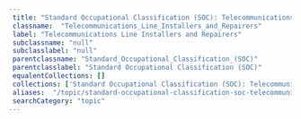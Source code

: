 ```yaml
--- 
 title: "Standard Occupational Classification (SOC): Telecommunications Line Installers and Repairers" 
 classname:  "Telecommunications_Line_Installers_and_Repairers" 
 label: "Telecommunications Line Installers and Repairers" 
 subclassname: "null" 
 subclasslabel: "null" 
 parentclassname: "Standard_Occupational_Classification_(SOC)" 
 parentclasslabel: "Standard Occupational Classification (SOC)" 
 equalentCollections: [] 
 collections: ['Standard Occupational Classification (SOC): Telecommunications Line Installers and Repairers']
 aliases:  "/topic/standard-occupational-classification-soc-telecommunications-line-installers-and-repairers"  
 searchCategory: "topic" 
---
```

